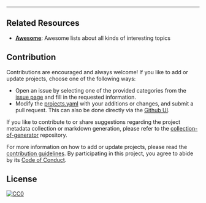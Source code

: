 
---

## Related Resources

- [**Awesome**](https://github.com/sindresorhus/awesome): Awesome lists about all kinds of interesting topics

## Contribution

Contributions are encouraged and always welcome! If you like to add or update projects, choose one of the following ways:

- Open an issue by selecting one of the provided categories from the [issue page](https://github.com/khulnasoft/collection-of/issues/new/choose) and fill in the requested information.
- Modify the [projects.yaml](https://github.com/khulnasoft/collection-of/blob/main/projects.yaml) with your additions or changes, and submit a pull request. This can also be done directly via the [Github UI](https://github.com/khulnasoft/collection-of/edit/main/projects.yaml).

If you like to contribute to or share suggestions regarding the project metadata collection or markdown generation, please refer to the [collection-of-generator](https://github.com/khulnasoft/collection-of-generator) repository.

For more information on how to add or update projects, please read the [contribution guidelines](https://github.com/khulnasoft/collection-of/blob/main/CONTRIBUTING.md). By participating in this project, you agree to abide by its [Code of Conduct](https://github.com/khulnasoft/collection-of/blob/main/.github/CODE_OF_CONDUCT.md).

## License

[![CC0](https://mirrors.creativecommons.org/presskit/buttons/88x31/svg/by-sa.svg)](https://creativecommons.org/licenses/by-sa/4.0/)
